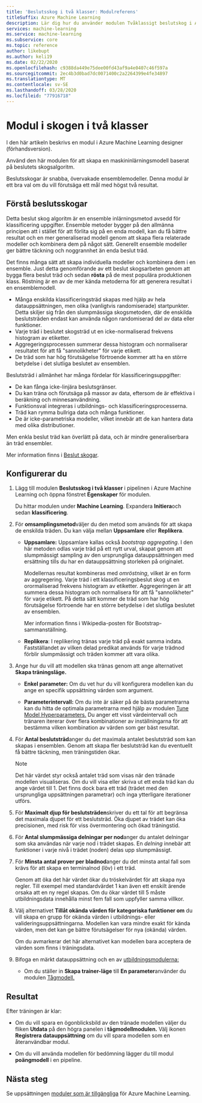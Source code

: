 ```yaml
---
title: 'Beslutsskog i två klasser: Modulreferens'
titleSuffix: Azure Machine Learning
description: Lär dig hur du använder modulen Tvåklassigt beslutskog i Azure Machine Learning för att skapa en maskininlärningsmodell baserat på beslutsskogsalgoritmen.
services: machine-learning
ms.service: machine-learning
ms.subservice: core
ms.topic: reference
author: likebupt
ms.author: keli19
ms.date: 02/22/2020
ms.openlocfilehash: c9388da449e75dee00fd43af9a4e0407c46f597a
ms.sourcegitcommit: 2ec4b3d0bad7dc0071400c2a2264399e4fe34897
ms.translationtype: MT
ms.contentlocale: sv-SE
ms.lasthandoff: 03/28/2020
ms.locfileid: "77916718"
---
```

# <a name="two-class-decision-forest-module"></a>Modul i skogen i två klasser

I den här artikeln beskrivs en modul i Azure Machine Learning designer (förhandsversion).

Använd den här modulen för att skapa en maskininlärningsmodell baserat på beslutets skogsalgoritm.  

Beslutsskogar är snabba, övervakade ensemblemodeller. Denna modul är ett bra val om du vill förutsäga ett mål med högst två resultat. 

## <a name="understanding-decision-forests"></a>Förstå beslutsskogar

Detta beslut skog algoritm är en ensemble inlärningsmetod avsedd för klassificering uppgifter. Ensemble metoder bygger på den allmänna principen att i stället för att förlita sig på en enda modell, kan du få bättre resultat och en mer generaliserad modell genom att skapa flera relaterade modeller och kombinera dem på något sätt. Generellt ensemble modeller ger bättre täckning och noggrannhet än enda beslut träd. 

Det finns många sätt att skapa individuella modeller och kombinera dem i en ensemble. Just detta genomförande av ett beslut skogsarbeten genom att bygga flera beslut träd och sedan **rösta** på de mest populära produktionen klass. Röstning är en av de mer kända metoderna för att generera resultat i en ensemblemodell. 

+ Många enskilda klassificeringsträd skapas med hjälp av hela datauppsättningen, men olika (vanligtvis randomiserade) startpunkter. Detta skiljer sig från den slumpmässiga skogsmetoden, där de enskilda beslutsträden endast kan använda någon randomiserad del av data eller funktioner.
+ Varje träd i beslutet skogsträd ut en icke-normaliserad frekvens histogram av etiketter. 
+ Aggregeringsprocessen summerar dessa histogram och normaliserar resultatet för att få "sannolikheter" för varje etikett. 
+ De träd som har hög förutsägelse förtroende kommer att ha en större betydelse i det slutliga beslutet av ensemblen.

Beslutsträd i allmänhet har många fördelar för klassificeringsuppgifter:
  
- De kan fånga icke-linjära beslutsgränser.
- Du kan träna och förutsäga på massor av data, eftersom de är effektiva i beräkning och minnesanvändning.
- Funktionsval integreras i utbildnings- och klassificeringsprocesserna.  
- Träd kan rymma bullriga data och många funktioner.  
- De är icke-parametriska modeller, vilket innebär att de kan hantera data med olika distributioner. 

Men enkla beslut träd kan överlätt på data, och är mindre generaliserbara än träd ensembler.

Mer information finns i [Beslut skogar](https://go.microsoft.com/fwlink/?LinkId=403677).  

## <a name="how-to-configure"></a>Konfigurerar du
  
1.  Lägg till modulen **Beslutsskog i två klasser** i pipelinen i Azure Machine Learning och öppna fönstret **Egenskaper** för modulen. 

    Du hittar modulen under **Machine Learning**. Expandera **Initiera**och sedan **klassificering**.  
  
2.  För **omsamplingsmetod**väljer du den metod som används för att skapa de enskilda träden.  Du kan välja mellan **Uppsamlare** eller **Replikera**.  
  
    -   **Uppsamlare:** Uppsamlare kallas också *bootstrap aggregating*. I den här metoden odlas varje träd på ett nytt urval, skapat genom att slumpmässigt sampling av den ursprungliga datauppsättningen med ersättning tills du har en datauppsättning storleken på originalet.  
  
         Modellernas resultat kombineras med *omröstning*, vilket är en form av aggregering. Varje träd i ett klassificeringsbeslut skog ut en orormaliserad frekvens histogram av etiketter. Aggregeringen är att summera dessa histogram och normalisera för att få "sannolikheter" för varje etikett. På detta sätt kommer de träd som har hög förutsägelse förtroende har en större betydelse i det slutliga beslutet av ensemblen.  
  
         Mer information finns i Wikipedia-posten för Bootstrap-sammanställning.  
  
    -   **Replikera**: I replikering tränas varje träd på exakt samma indata. Fastställandet av vilken delad predikat används för varje trädnod förblir slumpmässigt och träden kommer att vara olika.   
  
3.  Ange hur du vill att modellen ska tränas genom att ange alternativet **Skapa träningsläge.**  
  
    -   **Enkel parameter:** Om du vet hur du vill konfigurera modellen kan du ange en specifik uppsättning värden som argument.

    -   **Parameterintervall:** Om du inte är säker på de bästa parametrarna kan du hitta de optimala parametrarna med hjälp av modulen [Tune Model Hyperparameters.](tune-model-hyperparameters.md) Du anger ett visst värdeintervall och tränaren itererar över flera kombinationer av inställningarna för att bestämma vilken kombination av värden som ger bäst resultat.
  
4.  För **Antal beslutsträd**anger du det maximala antalet beslutsträd som kan skapas i ensemblen. Genom att skapa fler beslutsträd kan du eventuellt få bättre täckning, men träningstiden ökar.  
  
    > [!NOTE]
    >  Det här värdet styr också antalet träd som visas när den tränade modellen visualiseras. Om du vill visa eller skriva ut ett enda träd kan du ange värdet till 1. Det finns dock bara ett träd (trädet med den ursprungliga uppsättningen parametrar) och inga ytterligare iterationer utförs.
  
5.  För **Maximalt djup för beslutsträden**skriver du ett tal för att begränsa det maximala djupet för ett beslutsträd. Öka djupet av trädet kan öka precisionen, med risk för viss övermontering och ökad träningstid.
  
6.  För **Antal slumpmässiga delningar per nod**anger du antalet delningar som ska användas när varje nod i trädet skapas. En *delning* innebär att funktioner i varje nivå i trädet (noden) delas upp slumpmässigt.
  
7.  För **Minsta antal prover per bladnod**anger du det minsta antal fall som krävs för att skapa en terminalnod (löv) i ett träd.
  
     Genom att öka det här värdet ökar du tröskelvärdet för att skapa nya regler. Till exempel med standardvärdet 1 kan även ett enskilt ärende orsaka att en ny regel skapas. Om du ökar värdet till 5 måste utbildningsdata innehålla minst fem fall som uppfyller samma villkor.  
  
8.  Välj alternativet **Tillåt okända värden för kategoriska funktioner om** du vill skapa en grupp för okända värden i utbildnings- eller valideringsuppsättningarna. Modellen kan vara mindre exakt för kända värden, men det kan ge bättre förutsägelser för nya (okända) värden. 

     Om du avmarkerar det här alternativet kan modellen bara acceptera de värden som finns i träningsdata.
  
9. Bifoga en märkt datauppsättning och en av [utbildningsmodulerna:](module-reference.md)  
  
    -   Om du ställer in **Skapa trainer-läge** till **En parameter**använder du modulen [Tågmodell.](./train-model.md)  
    
## <a name="results"></a>Resultat

Efter träningen är klar:

+ Om du vill spara en ögonblicksbild av den tränade modellen väljer du fliken **Utdata** på den högra panelen i **tågmodellmodulen.** Välj ikonen **Registrera datauppsättning** om du vill spara modellen som en återanvändbar modul.

+ Om du vill använda modellen för bedömning lägger du till modul **poängmodell** i en pipeline.

## <a name="next-steps"></a>Nästa steg

Se uppsättningen [moduler som är tillgängliga](module-reference.md) för Azure Machine Learning. 
